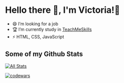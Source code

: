 # Hello there 👋, I'm Victoria!🙎

- 😄 I’m looking for a job
- 🏆 I’m currently study in <a href="https://teachmeskills.by/">TeachMeSkills</a>
- ⚡ HTML, CSS, JavaScript

## Some of my Github Stats
[![All Stats](https://github-readme-stats-axpwmfcg3.vercel.app/api?username=Victoria-Gudoit&show_icons=true&include_all_commits=true&count_private=true&hide=contribs)](https://github.com/pedes/github-readme-stats)

[![codewars](https://www.codewars.com/users/Victoria-Gudoit/badges/large)](https://www.codewars.com/users/Victoria-Gudoit)   

